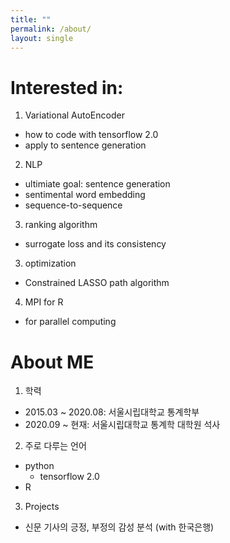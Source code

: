 ```yaml
---
title: ""
permalink: /about/
layout: single
---
```

    
# Interested in:
1. Variational AutoEncoder
  - how to code with tensorflow 2.0
  - apply to sentence generation

2. NLP
  - ultimiate goal: sentence generation
  - sentimental word embedding
  - sequence-to-sequence 

3. ranking algorithm
  - surrogate loss and its consistency

3. optimization
  - Constrained LASSO path algorithm
  
4. MPI for R
  - for parallel computing

# About ME
1. 학력
  - 2015.03 ~ 2020.08: 서울시립대학교 통계학부
  - 2020.09 ~ 현재: 서울시립대학교 통계학 대학원 석사

2. 주로 다루는 언어
  - python
    + tensorflow 2.0
  - R

3. Projects
  - 신문 기사의 긍정, 부정의 감성 분석 (with 한국은행)
